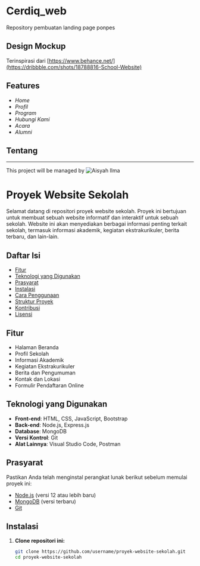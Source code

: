 # Cerdiq_web
Repository pembuatan landing page ponpes
## Design Mockup
Terinspirasi dari [https://www.behance.net/](https://dribbble.com/shots/18788816-School-Website)
## Features
- *Home*
- *Profil*
- *Program*
- *Hubungi Kami*
- *Acara*
- *Alumni*

## Tentang
___
This project will be managed by ![Aisyah Ilma](https://github.com/aisyahilma)

##
# Proyek Website Sekolah

Selamat datang di repositori proyek website sekolah. Proyek ini bertujuan untuk membuat sebuah website informatif dan interaktif untuk sebuah sekolah. Website ini akan menyediakan berbagai informasi penting terkait sekolah, termasuk informasi akademik, kegiatan ekstrakurikuler, berita terbaru, dan lain-lain.

## Daftar Isi

- [Fitur](#fitur)
- [Teknologi yang Digunakan](#teknologi-yang-digunakan)
- [Prasyarat](#prasyarat)
- [Instalasi](#instalasi)
- [Cara Penggunaan](#cara-penggunaan)
- [Struktur Proyek](#struktur-proyek)
- [Kontribusi](#kontribusi)
- [Lisensi](#lisensi)

## Fitur

- Halaman Beranda
- Profil Sekolah
- Informasi Akademik
- Kegiatan Ekstrakurikuler
- Berita dan Pengumuman
- Kontak dan Lokasi
- Formulir Pendaftaran Online

## Teknologi yang Digunakan

- **Front-end**: HTML, CSS, JavaScript, Bootstrap
- **Back-end**: Node.js, Express.js
- **Database**: MongoDB
- **Versi Kontrol**: Git
- **Alat Lainnya**: Visual Studio Code, Postman

## Prasyarat

Pastikan Anda telah menginstal perangkat lunak berikut sebelum memulai proyek ini:

- [Node.js](https://nodejs.org/) (versi 12 atau lebih baru)
- [MongoDB](https://www.mongodb.com/) (versi terbaru)
- [Git](https://git-scm.com/)

## Instalasi

1. **Clone repositori ini:**
   ```bash
   git clone https://github.com/username/proyek-website-sekolah.git
   cd proyek-website-sekolah
